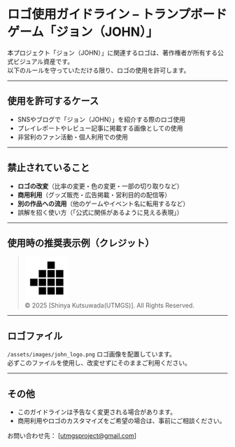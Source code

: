 
# ロゴ使用ガイドライン – トランプボードゲーム「ジョン（JOHN）」

本プロジェクト「ジョン（JOHN）」に関連するロゴは、著作権者が所有する公式ビジュアル資産です。  
以下のルールを守っていただける限り、ロゴの使用を許可します。

---

##  使用を許可するケース

- SNSやブログで「ジョン（JOHN）」を紹介する際のロゴ使用
- プレイレポートやレビュー記事に掲載する画像としての使用
- 非営利のファン活動・個人利用での使用

---

##  禁止されていること

- **ロゴの改変**（比率の変更・色の変更・一部の切り取りなど）
- **商用利用**（グッズ販売・広告掲載・営利目的の配信等）
- **別の作品への流用**（他のゲームやイベント名に転用するなど）
- 誤解を招く使い方（「公式に関係があるように見える表現」）

---

##  使用時の推奨表示例（クレジット）
> <img src="assets/images/john_logo.png" alt="ジョン（JOHN）公式ロゴ" width="100"/><br/>
© 2025 [Shinya Kutsuwada(UTMGS)]. All Rights Reserved.

---

##  ロゴファイル
`/assets/images/john_logo.png` ロゴ画像を配置しています。  
必ずこのファイルを使用し、改変せずにそのままご利用ください。

---

##  その他

- このガイドラインは予告なく変更される場合があります。
- 商用利用やロゴのカスタマイズをご希望の場合は、事前にご相談ください。

お問い合わせ先： [utmgsproject@gmail.com]
